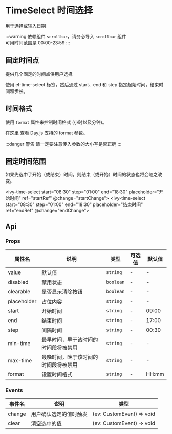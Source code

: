 # TimeSelect 时间选择

用于选择或输入日期

:::warning
依赖组件 `scrollbar`，请务必导入 `scrollbar` 组件<br>
可用时间范围是 00:00-23:59
:::

## 固定时间点

提供几个固定的时间点供用户选择

使用 el-time-select 标签，然后通过 start、end 和 step 指定起始时间，结束时间和步长。

<ivy-time-select start="08:30" step="01:00" end="18:30" placeholder="选择时间"></ivy-time-select>

## 时间格式

使用 `format` 属性来控制时间格式 (小时以及分钟)。

在[这里](https://day.js.org/docs/zh-CN/display/format) 查看 Day.js 支持的 format 参数。

:::danger 警告
请一定要注意传入参数的大小写是否正确
:::

<ivy-time-select start="08:30" step="01:00" end="18:30" placeholder="选择时间" format="hh:mm A"></ivy-time-select>

## 固定时间范围

如果先选中了开始（或结束）时间，则结束（或开始）时间的状态也将会随之改变。

<ivy-time-select start="08:30" step="01:00" end="18:30" placeholder="开始时间" ref="startRef" @change="startChange"></ivy-time-select>
<ivy-time-select start="08:30" step="01:00" end="18:30" placeholder="结束时间" ref="endRef" @change="endChange"></ivy-time-select>

<!-- 增加注释，否则页面显示不完整 -->

## Api

### Props

| 属性名      | 说明                                 | 类型      | 可选值 | 默认值 |
| ----------- | ------------------------------------ | --------- | ------ | ------ |
| value       | 默认值                               | `string`  | -      | -      |
| disabled    | 禁用状态                             | `boolean` | -      | -      |
| clearable   | 是否显示清除按钮                     | `boolean` | -      | -      |
| placeholder | 占位内容                             | `string`  | -      | -      |
| start       | 开始时间                             | `string`  | -      | 09:00  |
| end         | 结束时间                             | `string`  | -      | 17:00  |
| step        | 间隔时间                             | `string`  | -      | 00:30  |
| min-time    | 最早时间，早于该时间的时间段将被禁用 | `string`  | -      | -      |
| max-time    | 最晚时间，晚于该时间的时间段将被禁用 | `string`  | -      | -      |
| format      | 设置时间格式                         | `string`  | -      | HH:mm  |

### Events

| 事件名 | 说明                   | 类型                      |
| ------ | ---------------------- | ------------------------- |
| change | 用户确认选定的值时触发 | (ev: CustomEvent) => void |
| clear  | 清空选中的值           | (ev: CustomEvent) => void |

<script setup>
import { ref } from 'vue'
const startRef = ref()
const endRef = ref()
const startChange = (val) => {
    endRef.value.minTime = val.detail[0]
}
const endChange = (val) => {
    startRef.value.maxTime = val.detail[0]
}
</script>
